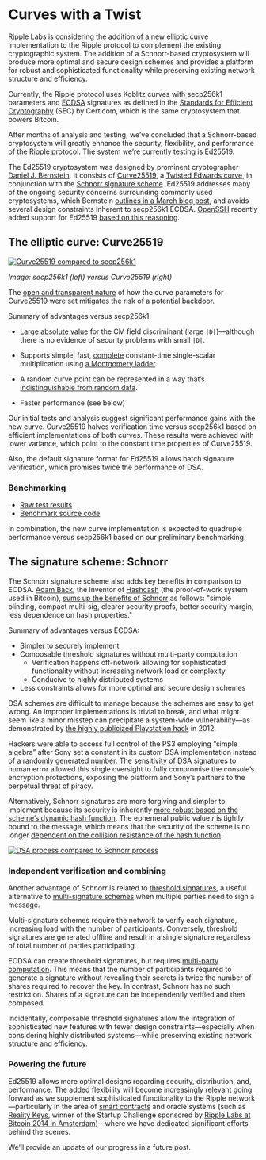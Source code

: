 # Curves with a Twist

Ripple Labs is considering the addition of a new elliptic curve implementation to the Ripple protocol to complement the existing cryptographic system. The addition of a Schnorr-based cryptosystem will produce more optimal and secure design schemes and provides a platform for robust and sophisticated functionality while preserving existing network structure and efficiency.

Currently, the Ripple protocol uses Koblitz curves with secp256k1 parameters and [ECDSA](http://en.wikipedia.org/wiki/Elliptic_Curve_DSA) signatures as defined in the [Standards for Efficient Cryptography](http://www.secg.org/collateral/sec2_final.pdf) (SEC) by Certicom, which is the same cryptosystem that powers Bitcoin.

After months of analysis and testing, we’ve concluded that a Schnorr-based cryptosystem will greatly enhance the security, flexibility, and performance of the Ripple protocol. The system we’re currently testing is [Ed25519](http://ed25519.cr.yp.to/).

The Ed25519 cryptosystem was designed by prominent cryptographer [Daniel J. Bernstein](http://cr.yp.to/djb.html). It consists of [Curve25519](http://cr.yp.to/ecdh.html), a [Twisted Edwards curve](http://en.wikipedia.org/wiki/Twisted_Edwards_curve), in conjunction with the [Schnorr signature scheme](http://en.wikipedia.org/wiki/Schnorr_signature). Ed25519 addresses many of the ongoing security concerns surrounding commonly used cryptosystems, which Bernstein [outlines in a March blog post](http://blog.cr.yp.to/20140323-ecdsa.html), and avoids several design constraints inherent to secp256k1 ECDSA. [OpenSSH](http://www.openssh.com/) recently added support for Ed25519 [based on this reasoning](http://chneukirchen.org/blog/archive/2014/02/the-road-to-openssh-bliss-ed25519-and-the-identitypersist-patch.html).

## The elliptic curve: Curve25519

[![Curve25519 compared to secp256k1](https://cdn.ripple.com/wp-content/uploads/2014/06/curved2.png)](https://cdn.ripple.com/wp-content/uploads/2014/06/curved2.png)

_Image: secp256k1 (left) versus Curve25519 (right)_


The [open and transparent nature](http://safecurves.cr.yp.to/) of how the curve parameters for Curve25519 were set mitigates the risk of a potential backdoor.

Summary of advantages versus secp256k1:

- [Large absolute value](http://safecurves.cr.yp.to/disc.html) for the CM field discriminant (large `|D|`)—although there is no evidence of security problems with small `|D|`.

- Supports simple, fast, [complete](http://safecurves.cr.yp.to/complete.html) constant-time single-scalar multiplication using [a Montgomery ladder](http://safecurves.cr.yp.to/ladder.html).

- A random curve point can be represented in a way that’s [indistinguishable from random data](http://safecurves.cr.yp.to/ind.html).

- Faster performance (see below)

Our initial tests and analysis suggest significant performance gains with the new curve. Curve25519 halves verification time versus secp256k1 based on efficient implementations of both curves. These results were achieved with lower variance, which point to the constant time properties of Curve25519.

Also, the default signature format for Ed25519 allows batch signature verification, which promises twice the performance of DSA.

### Benchmarking

- [Raw test results](http://justmoon.github.io/curvebench/benchmark.html)
- [Benchmark source code](https://github.com/justmoon/curvebench)

In combination, the new curve implementation is expected to quadruple performance versus secp256k1 based on our preliminary benchmarking.

## The signature scheme: Schnorr

The Schnorr signature scheme also adds key benefits in comparison to ECDSA. [Adam Back](http://en.wikipedia.org/wiki/Adam_Back), the inventor of [Hashcash](http://en.wikipedia.org/wiki/Hashcash) (the proof-of-work system used in Bitcoin), [sums up the benefits of Schnorr](https://www.mail-archive.com/cypherpunks@cpunks.org/msg02419.html) as follows: "simple blinding, compact multi-sig, clearer security proofs, better security margin, less dependence on hash properties."

Summary of advantages versus ECDSA:

- Simpler to securely implement
- Composable threshold signatures without multi-party computation
    - Verification happens off-network allowing for sophisticated functionality without increasing network load or complexity
    - Conducive to highly distributed systems
- Less constraints allows for more optimal and secure design schemes

DSA schemes are difficult to manage because the schemes are easy to get wrong. An improper implementations is trivial to break, and what might seem like a minor misstep can precipitate a system-wide vulnerability—as demonstrated by [the highly publicized Playstation hack](http://nakedsecurity.sophos.com/2012/10/25/sony-ps3-hacked-for-good-master-keys-revealed/) in 2012.

Hackers were able to access full control of the PS3 employing “simple algebra” after Sony set a constant in its custom DSA implementation instead of a randomly generated number. The sensitivity of DSA signatures to human error allowed this single oversight to fully compromise the console’s encryption protections, exposing the platform and Sony’s partners to the perpetual threat of piracy.

Alternatively, Schnorr signatures are more forgiving and simpler to implement because its security is inherently [more robust based on the scheme’s dynamic hash function](http://ieeexplore.ieee.org/xpl/articleDetails.jsp?reload=true&amp;arnumber=4908440). The ephemeral public value _r_ is tightly bound to the message, which means that the security of the scheme is no longer [dependent on the collision resistance of the hash function](http://www.cs.bris.ac.uk/Publications/pub_master.jsp?id=2001023).

[![DSA process compared to Schnorr process](https://cdn.ripple.com/wp-content/uploads/2014/06/dsa-schnorr.png)](https://cdn.ripple.com/wp-content/uploads/2014/06/dsa-schnorr.png)

### Independent verification and combining

Another advantage of Schnorr is related to [threshold signatures](http://en.wikipedia.org/wiki/Threshold_cryptosystem), a useful alternative to [multi-signature schemes](https://ripple.com/wiki/Multisign) when multiple parties need to sign a message.

Multi-signature schemes require the network to verify each signature, increasing load with the number of participants. Conversely, threshold signatures are generated offline and result in a single signature regardless of total number of parties participating.

ECDSA can create threshold signatures, but requires [multi-party computation](http://en.wikipedia.org/wiki/Secure_multi-party_computation). This means that the number of participants required to generate a signature without revealing their secrets is twice the number of shares required to recover the key. In contrast, Schnorr has no such restriction. Shares of a signature can be independently verified and then composed.

Incidentally, composable threshold signatures allow the integration of sophisticated new features with fewer design constraints—especially when considering highly distributed systems—while preserving existing network structure and efficiency.

### Powering the future

Ed25519 allows more optimal designs regarding security, distribution, and, performance. The added flexibility will become increasingly relevant going forward as we supplement sophisticated functionality to the Ripple network—particularly in the area of [smart contracts](http://en.wikipedia.org/wiki/Smart_contract) and oracle systems (such as [Reality Keys](https://www.realitykeys.com/), winner of the Startup Challenge sponsored by [Ripple Labs at Bitcoin 2014 in Amsterdam](https://ripple.com/blog/ripple-labs-at-bitcoin-2014-in-amsterdam/))—where we have dedicated significant efforts behind the scenes.

We’ll provide an update of our progress in a future post.